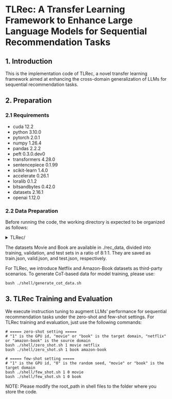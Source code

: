 # TLRec: A Transfer Learning Framework to Enhance Large Language Models for Sequential Recommendation Tasks

## 1. Introduction
This is the implementation code of TLRec, a novel transfer learning framework aimed at enhancing the cross-domain generalization of LLMs for sequential recommendation tasks.

## 2. Preparation
### 2.1 Requirements
- cuda 12.2
- python 3.10.0
- pytorch 2.0.1
- numpy 1.26.4
- pandas 2.2.2
- peft 0.3.0.dev0
- transformers 4.28.0
- sentencepiece 0.1.99
- scikit-learn 1.4.0
- accelerate 0.26.1
- loralib 0.1.2
- bitsandbytes 0.42.0
- datasets 2.16.1
- openai 1.12.0

### 2.2 Data Preparation
Before running the code, the working directory is expected to be organized as follows:
<details><summary>TLRec/</summary>
<ul>
    <li>cot_data/</li>
    <ul>
        <li>generate_data.py</li>
        <li>preprocess_data.py</li>
        <li>stage123.json</li>
    </ul>
    <li>instruction_data/</li>
    <ul>
        <li>netflix</li>
        <ul>
            <li>train.json</li>
        </ul>
        <li>amazon-book</li>
        <ul>
            <li>train.json</li>
        </ul>
    </ul>
    <li>rec_data/</li>
    <ul>
        <li>movie</li>
        <ul>
            <li>train.json</li>
            <li>valid.json</li>
            <li>test.json</li>
        </ul>
        <li>book</li>
        <ul>
            <li>train.json</li>
            <li>valid.json</li>
            <li>test.json</li>
        </ul>
    </ul>
    <li>shell/</li>
    <ul>
        <li>generate_cot_data.sh</li>
        <li>zero_shot.sh</li>
        <li>few_shot.sh</li>
    </ul>
    <li>base_model/</li>
    <li>instruction_model/</li>
    <li>output_model/</li>
    <li>ins_tuning.py</li>
    <li>rec_tuning.py</li>
    <li>evaluate.py</li>
</ul>
</details>

The datasets Movie and Book are available in ./rec_data, divided into training, validation, and test sets in a ratio of 8:1:1. 
They are saved as train.json, valid.json, and test.json, respectively. 

For TLRec, we introduce Netflix and Amazon-Book datasets as third-party scenarios. To generate CoT-based data for model training, please use:
```
bash ./shell/generate_cot_data.sh
```

## 3. TLRec Training and Evaluation
We execute instruction tuning to augment LLMs’ performance for sequential recommendation tasks under the zero-shot and few-shot settings. 
For TLRec training and evaluation, just use the following commands:
```
# ===== zero-shot setting =====
# "1" is the GPU id, "movie" or "book" is the target domain, "netflix" or "amazon-book" is the source domain
bash ./shell/zero_shot.sh 1 movie netflix
bash ./shell/zero_shot.sh 1 book amazon-book

# ===== few-shot setting =====
# "1" is the GPU id, "0" is the random seed, "movie" or "book" is the target domain
bash ./shell/few_shot.sh 1 0 movie
bash ./shell/few_shot.sh 1 0 book
```
NOTE: Please modify the root_path in shell files to the folder where you store the code.
